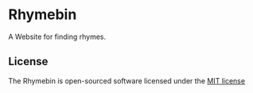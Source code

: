 # Rhymebin

A Website for finding rhymes.

## License
The Rhymebin is open-sourced software licensed under the [MIT license](http://opensource.org/licenses/MIT)
